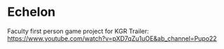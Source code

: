 # Echelon
 Faculty first person game project for KGR
 Trailer: https://www.youtube.com/watch?v=pXD7qZu1uOE&ab_channel=Pupo22
